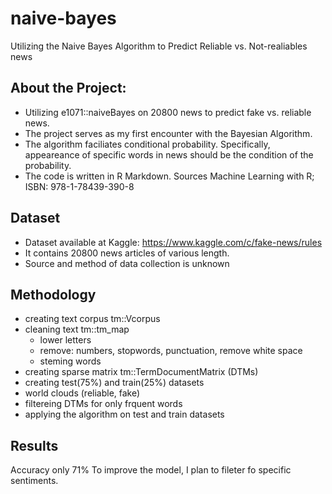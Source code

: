 # naive-bayes
Utilizing the Naive Bayes Algorithm to Predict Reliable vs. Not-realiables news


## About the Project:
* Utilizing e1071::naiveBayes on 20800 news to predict fake vs. reliable news.
* The project serves as my first encounter with the Bayesian Algorithm.
* The algorithm faciliates conditional probability. Specifically, appeareance of specific words in news should be the condition of the probability.
* The code is written in R Markdown. Sources Machine Learning with R; ISBN: 978-1-78439-390-8

## Dataset
* Dataset available at Kaggle: https://www.kaggle.com/c/fake-news/rules
* It contains 20800 news articles of various length.
* Source and method of data collection is unknown

## Methodology
* creating text corpus tm::Vcorpus
* cleaning text tm::tm_map
  * lower letters
  * remove: numbers, stopwords, punctuation, remove white space
  * steming words
* creating sparse matrix tm::TermDocumentMatrix (DTMs)
* creating test(75%) and train(25%) datasets
* world clouds (reliable, fake)
* filtereing DTMs for only frquent words
* applying the algorithm on test and train datasets

## Results
Accuracy only 71%
To improve the model, I plan to fileter fo specific sentiments. 


